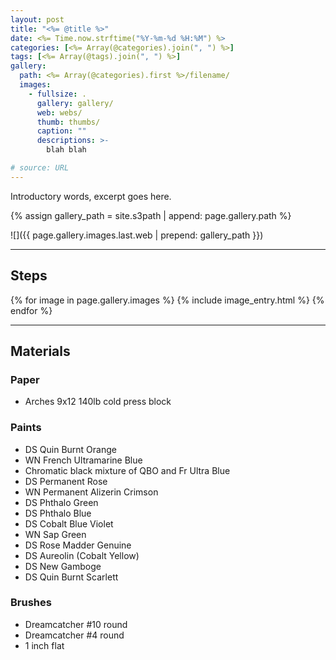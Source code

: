 ```yaml
---
layout: post
title: "<%= @title %>"
date: <%= Time.now.strftime("%Y-%m-%d %H:%M") %>
categories: [<%= Array(@categories).join(", ") %>]
tags: [<%= Array(@tags).join(", ") %>]
gallery:
  path: <%= Array(@categories).first %>/filename/
  images:
    - fullsize: .
      gallery: gallery/
      web: webs/
      thumb: thumbs/
      caption: ""
      descriptions: >-
        blah blah

# source: URL
---
```


Introductory words, excerpt goes here.

{% assign gallery_path = site.s3path | append: page.gallery.path %}

![]({{ page.gallery.images.last.web | prepend: gallery_path }})

*******

## Steps

{% for image in page.gallery.images %}
{% include image_entry.html %}
{% endfor %}


*******

## Materials

### Paper

* Arches 9x12 140lb cold press block

### Paints

* DS Quin Burnt Orange
* WN French Ultramarine Blue
* Chromatic black mixture of QBO and Fr Ultra Blue
* DS Permanent Rose
* WN Permanent Alizerin Crimson
* DS Phthalo Green
* DS Phthalo Blue
* DS Cobalt Blue Violet
* WN Sap Green
* DS Rose Madder Genuine
* DS Aureolin (Cobalt Yellow)
* DS New Gamboge
* DS Quin Burnt Scarlett

### Brushes

* Dreamcatcher #10 round
* Dreamcatcher #4 round
* 1 inch flat
